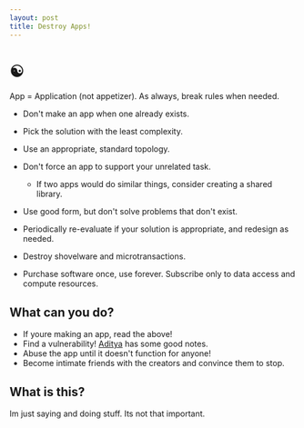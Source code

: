 ```yaml
---
layout: post
title: Destroy Apps!
---
```


# ☯

App = Application (not appetizer). As always, break rules when needed.

- Don't make an app when one already exists.
- Pick the solution with the least complexity.
- Use an appropriate, standard topology.
- Don't force an app to support your unrelated task.
    - If two apps would do similar things, consider creating a shared library.

- Use good form, but don't solve problems that don't exist.
- Periodically re-evaluate if your solution is appropriate, and redesign as needed.

- Destroy shovelware and microtransactions.
- Purchase software once, use forever. Subscribe only to data access and compute resources.

## What can you do?

- If youre making an app, read the above!
- Find a vulnerability! [Aditya](https://saligrama.io/blog/) has some good notes.
- Abuse the app until it doesn't function for anyone!
- Become intimate friends with the creators and convince them to stop.


## What is this?

Im just saying and doing stuff. Its not that important.
